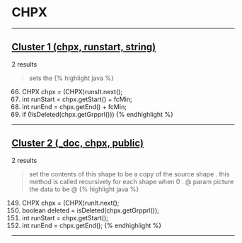 # CHPX

***

## [Cluster 1 (chpx, runstart, string)](./1)
2 results
> sets the 
{% highlight java %}
66. CHPX chpx = (CHPX)runsIt.next();
67. int runStart = chpx.getStart() + fcMin;
68. int runEnd = chpx.getEnd() + fcMin;
70. if (!isDeleted(chpx.getGrpprl()))
{% endhighlight %}

***

## [Cluster 2 (_doc, chpx, public)](./2)
2 results
> set the contents of this shape to be a copy of the source shape . this method is called recursively for each shape when 0 . @ param picture the data to be @ 
{% highlight java %}
149. CHPX chpx = (CHPX)runIt.next();
150. boolean deleted = isDeleted(chpx.getGrpprl());
156. int runStart = chpx.getStart();
157. int runEnd = chpx.getEnd();
{% endhighlight %}

***

